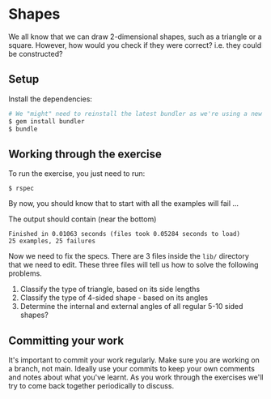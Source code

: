 # Shapes

We all know that we can draw 2-dimensional shapes, such as a triangle or a square. However, how would
you check if they were correct? i.e. they could be constructed?

## Setup

Install the dependencies:

```bash
# We "might" need to reinstall the latest bundler as we're using a new version of ruby
$ gem install bundler
$ bundle
```

## Working through the exercise

To run the exercise, you just need to run:

```
$ rspec
```

By now, you should know that to start with all the examples will fail ...

The output should contain (near the bottom)

```
Finished in 0.01063 seconds (files took 0.05284 seconds to load)
25 examples, 25 failures
```

Now we need to fix the specs. There are 3 files inside the `lib/` directory that we need to edit.
These three files will tell us how to solve the following problems.

1. Classify the type of triangle, based on its side lengths
2. Classify the type of 4-sided shape - based on its angles
3. Determine the internal and external angles of all regular 5-10 sided shapes?

## Committing your work

It's important to commit your work regularly. Make sure you are working on a branch, not main.
Ideally use your commits to keep your own comments and notes about what you've learnt.
As you work through the exercises we'll try to come back together periodically to discuss.
